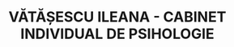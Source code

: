 ---
# preview details
layout: works-single
title: VĂTĂȘESCU ILEANA - CABINET INDIVIDUAL DE PSIHOLOGIE
category: Sanatate
category_slug: sanatate
location: Craiova
location_slug: craiova
image: assets/img/logos/ileanavatasescu.png
short_description:  "10% psihoterapie individuala"

# full details
live_preview: https://www.facebook.com/psihologultau.ro/?_rdc=2&_rdr
info:
  - label: Reducere
    value: 10% 

  - label: Contact
    value: <a href="https://www.facebook.com/psihologultau.ro/?_rdc=2&_rdr" target="_blank">Website</a>


description1:
  show: yes
  title: "10% psihoterapie individuala"
  text: "<p>.</p>
  "

---